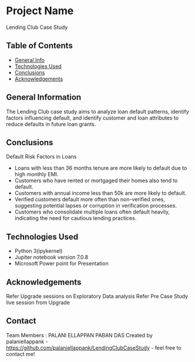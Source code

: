 # Project Name
Lending Club Case Study

## Table of Contents
* [General Info](#general-information)
* [Technologies Used](#technologies-used)
* [Conclusions](#conclusions)
* [Acknowledgements](#acknowledgements)

## General Information
The Lending Club case study aims to analyze loan default patterns, identify factors influencing default, and identify customer and loan attributes to reduce defaults in future loan grants.

## Conclusions
Default Risk Factors in Loans

* Loans with less than 36 months tenure are more likely to default due to high monthly EMI.
* Customers who have rented or mortgaged their homes also tend to default.
* Customers with annual income less than 50k are more likely to default.
* Verified customers default more often than non-verified ones, suggesting potential lapses or corruption in verification processes.
* Customers who consolidate multiple loans often default heavily, indicating the need for cautious lending practices.

## Technologies Used
* Python 3(ipykernel)
* Jupiter notebook version 7.0.8
* Microsoft Power point for Presentation

## Acknowledgements
Refer Upgrade sessions on Exploratory Data analysis
Refer Pre Case Study live session from Upgrade

## Contact
Team Members : PALANI ELLAPPAN
               PABAN DAS
Created by palaniellappank - https://github.com/palaniellappank/LendingClubCaseStudy - feel free to contact me!
